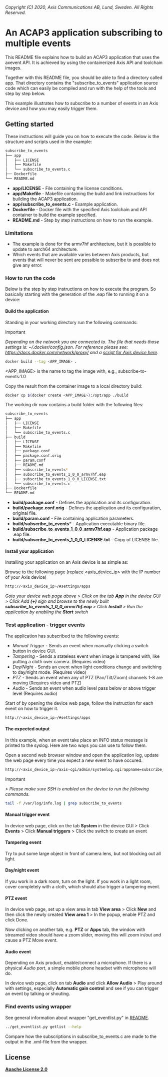  *Copyright (C) 2020, Axis Communications AB, Lund, Sweden. All Rights Reserved.*

# An ACAP3 application subscribing to multiple events
This README file explains how to build an ACAP3 application that uses the axevent API. It is achieved by using the containerized Axis API and toolchain images.

Together with this README file, you should be able to find a directory called app. That directory contains the "subscribe_to_events" application source code which can easily
be compiled and run with the help of the tools and step by step below.

This example illustrates how to subscribe to a number of events in an Axis device and how you may easily trigger them.

## Getting started
These instructions will guide you on how to execute the code. Below is the structure and scripts used in the example:

```bash
subscribe_to_events
├── app
│   ├── LICENSE
│   ├── Makefile
│   └── subscribe_to_events.c
├── Dockerfile
└── README.md
```

* **app/LICENSE** - File containing the license conditions.
* **app/Makefile** - Makefile containing the build and link instructions for building the ACAP3 application.
* **app/subscribe_to_events.c** - Example application.
* **Dockerfile** - Docker file with the specified Axis toolchain and API container to build the example specified.
* **README.md** - Step by step instructions on how to run the example.

### Limitations
* The example is done for the armv7hf architecture, but it is possible to update to aarch64 architecture.
* Which events that are available varies between Axis products, but events that will never be sent are possible to subscribe to and does not give any error.

### How to run the code
Below is the step by step instructions on how to execute the program. So basically starting with the generation of the .eap file to running it on a device:

#### Build the application
Standing in your working directory run the following commands:

> [!IMPORTANT]
> *Depending on the network you are connected to.
The file that needs those settings is: *~/.docker/config.json.*
For reference please see: https://docs.docker.com/network/proxy/ and a
[script for Axis device here](../FAQs.md#HowcanIset-upnetworkproxysettingsontheAxisdevice?).*

```bash
docker build --tag <APP_IMAGE> .
```

<APP_IMAGE> is the name to tag the image with, e.g., subscribe-to-events:1.0

Copy the result from the container image to a local directory build:

```bash
docker cp $(docker create <APP_IMAGE>):/opt/app ./build
```

The working dir now contains a build folder with the following files:

```bash
subscribe_to_events
├── app
│   ├── LICENSE
│   ├── Makefile
│   └── subscribe_to_events.c
├── build
│   ├── LICENSE
│   ├── Makefile
│   ├── package.conf
│   ├── package.conf.orig
│   ├── param.conf
│   ├── README.md
│   ├── subscribe_to_events*
│   ├── subscribe_to_events_1_0_0_armv7hf.eap
│   ├── subscribe_to_events_1_0_0_LICENSE.txt
│   └── subscribe_to_events.c
├── Dockerfile
└── README.md
```

* **build/package.conf** - Defines the application and its configuration.
* **build/package.conf.orig** - Defines the application and its configuration, original file.
* **build/param.conf** - File containing application parameters.
* **build/subscribe_to_events*** - Application executable binary file.
* **build/subscribe_to_events_1_0_0_armv7hf.eap** - Application package .eap file.
* **build/subscribe_to_events_1_0_0_LICENSE.txt** - Copy of LICENSE file.

#### Install your application
Installing your application on an Axis device is as simple as:

Browse to the following page (replace <axis_device_ip> with the IP number of your Axis device)

```bash
http://<axis_device_ip>/#settings/apps
```

*Goto your device web page above > Click on the tab **App** in the device GUI > Click Add **(+)** sign and browse to
the newly built **subscribe_to_events_1_0_0_armv7hf.eap** > Click **Install** > Run the application by enabling the **Start** switch*


### Test application - trigger events
The application has subscribed to the following events:

* *Manual Trigger* - Sends an event when manually clicking a switch button in device GUI.
* *Tampering* - Sends a stateless event when image is tampered with, like putting a cloth over camera. (Requires video)
* *Day/Night* - Sends an event when light conditions change and switching to day/night mode. (Requires video)
* *PTZ* - Sends an event when any of PTZ (Pan/Tilt/Zoom) channels 1-8 are moving (Requires video and PTZ)
* *Audio* - Sends an event when audio level pass below or above trigger level (Requires audio)

Start of by opening the device web page, follow the instruction for each event on how to trigger it.
```bash
http://<axis_device_ip>/#settings/apps
```


#### The expected output
In this example, when an event take place an INFO status message is printed to the syslog. Here are two ways you can use to follow them.

Open a second web browser window and open the application log, update the web page every time you expect a new event to have occured.

```bash
http://<axis_device_ip>/axis-cgi/admin/systemlog.cgi?appname=subscribe_to_events
```

>[!IMPORTANT]
*> Please make sure SSH is enabled on the device to run the following commands.*
```bash
tail -f /var/log/info.log | grep subscribe_to_events
```

#### Manual trigger event
In device web page, click on the tab **System** in the device GUI > Click **Events** > Click **Manual triggers** > Click the switch to create an event

#### Tampering event
Try to put some large object in front of camera lens, but not blocking out all light.

#### Day/night event
If you work in a dark room, turn on the light. If you work in a light room, cover completely with a cloth, which should also trigger a tampering event.

#### PTZ event
In device web page, set up a view area in tab **View area** >  Click **New** and then click the newly created **View area 1** > In the popup, enable PTZ and click Done.

Now clicking on another tab, e.g. **PTZ** or **Apps** tab, the window with streamed video should have a zoom slider, moving this will zoom in/out and cause a PTZ Move event.

#### Audio event
Depending on Axis product, enable/connect a microphone. If there is a physical *Audio port*, a simple mobile phone headset with microphone will do.

In device web page, click on tab **Audio** and click **Allow Audio** > Play around with settings, especially **Automatic gain control** and see if you can trigger an event by talking or shouting.

### Find events using wrapper
See general information about wrapper "get_eventlist.py" in [README](../README.md).
```bash
../get_eventlist.py getlist --help
```

Compare how the subscriptions in subscribe_to_events.c are made to the output in the .xml-file from the wrapper.


## License
**[Apache License 2.0](../../LICENSE)**
